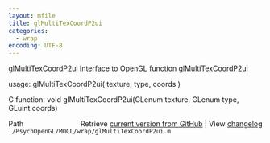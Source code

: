 ```yaml
---
layout: mfile
title: glMultiTexCoordP2ui
categories:
  - wrap
encoding: UTF-8
---
```


glMultiTexCoordP2ui  Interface to OpenGL function glMultiTexCoordP2ui

usage:  glMultiTexCoordP2ui( texture, type, coords )

C function:  void glMultiTexCoordP2ui(GLenum texture, GLenum type, GLuint coords)


<div class="code_header" style="text-align:right;">
  <span style="float:left;">Path&nbsp;&nbsp;</span> <span class="counter">Retrieve <a href=
  "https://raw.github.com/Psychtoolbox-3/Psychtoolbox-3/beta/./PsychOpenGL/MOGL/wrap/glMultiTexCoordP2ui.m">current version from GitHub</a> | View <a href=
  "https://github.com/Psychtoolbox-3/Psychtoolbox-3/commits/beta/./PsychOpenGL/MOGL/wrap/glMultiTexCoordP2ui.m">changelog</a></span>
</div>
<div class="code">
  <code>./PsychOpenGL/MOGL/wrap/glMultiTexCoordP2ui.m</code>
</div>
